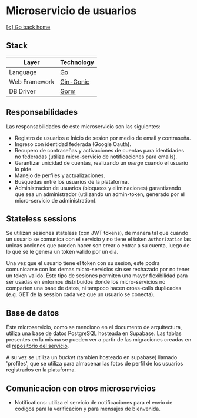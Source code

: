 # Microservicio de usuarios

[[<] Go back home](../README.md)

## Stack

| Layer         | Technology  |
|---------------|-------------|
| Language      | [Go](https://go.dev/)          |
| Web Framework | [Gin-Gonic](https://github.com/gin-gonic/gin)   |
| DB Driver     | [Gorm](https://gorm.io/index.html)         |

## Responsabilidades

Las responsabilidades de este microservicio son las siguientes:

- Registro de usuarios e Inicio de sesion por medio de email y contraseña.
- Ingreso con identidad federada (Google Oauth).
- Recupero de contraseñas y activaciones de cuentas para identidades no federadas (utiliza micro-servicio de notificaciones para emails).
- Garantizar unicidad de cuentas, realizando un *merge* cuando el usuario lo pide.
- Manejo de perfiles y actualizaciones.
- Busquedas entre los usuarios de la plataforma.
- Administracion de usuarios (bloqueos y eliminaciones) garantizando que sea un administrador (utilizando un admin-token, generado por el micro-servicio de administration).

## Stateless sessions

Se utilizan sesiones stateless (con JWT tokens), de manera tal que cuando un usuario se comunica con el servicio y no tiene el token `Authorization`
las unicas acciones que pueden hacer son crear o entrar a su cuenta, luego de lo que se le genera un token valido por un dia.

Una vez que el usuario tiene el token con su sesion, este podra comunicarse con los demas micro-servicios sin ser rechazado por no tener un token valido. Este tipo de sesiones permiten una mayor flexibilidad para ser usadas en entornos distribuidos donde los micro-servicios no comparten una base de datos, ni tampoco hacen cross-calls duplicadas (e.g. GET de la session cada vez que un usuario se conecta).

## Base de datos

Este microservicio, como se menciono en el documento de arquitectura, utiliza una base de datos PostgreSQL hosteada en Supabase. Las tablas presentes en la misma se pueden ver a partir de las migraciones creadas en el [repositorio del servicio](https://github.com/ClassConnect-org/users-microservice).

A su vez se utiliza un *bucket* (tambien hosteado en supabase) llamado 'profiles', que se utiliza para almacenar las fotos de perfil de los usuarios registrados en la plataforma.

## Comunicacion con otros microservicios

- Notifications: utiliza el servicio de notificaciones para el envio de codigos para la verificacion y para mensajes de bienvenida.
